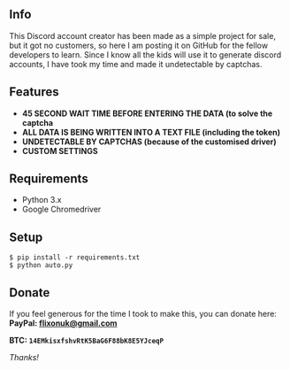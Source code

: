 ## Info
This Discord account creator has been made as a simple project for sale, but it got no customers, so here I am posting it on GitHub for the fellow developers to learn. Since I know all the kids will use it to generate discord accounts, I have took my time and made it undetectable by captchas. 

## Features
* **45 SECOND WAIT TIME BEFORE ENTERING THE DATA (to solve the captcha**
* **ALL DATA IS BEING WRITTEN INTO A TEXT FILE (including the token)**
* **UNDETECTABLE BY CAPTCHAS (because of the customised driver)**
* **CUSTOM SETTINGS**

## Requirements
* Python 3.x
* Google Chromedriver

## Setup

```
$ pip install -r requirements.txt
$ python auto.py
```

## Donate
If you feel generous for the time I took to make this, you can donate here:
**PayPal: flixonuk@gmail.com**

**BTC: `14EMkisxfshvRtK5BaG6F88bK8E5YJceqP`**

*Thanks!*
